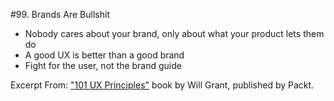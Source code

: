 #99. Brands Are Bullshit
-  Nobody cares about your brand, only about what your product lets them do
-  A good UX is better than a good brand
-  Fight for the user, not the brand guide

Excerpt From: ["101 UX Principles"](https://www.packtpub.com/web-development/101-ux-principles) book by Will Grant, published by Packt.
